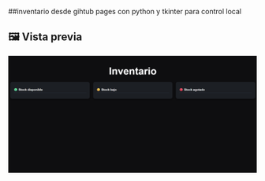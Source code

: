 ##inventario desde gihtub pages con python y
 tkinter para control local

## 🖼 Vista previa

![Vista del inventario](docs/panel.png.png)


